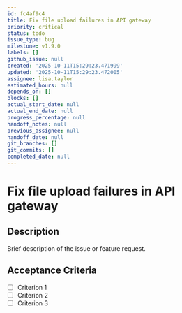 ```yaml
---
id: fc4af9c4
title: Fix file upload failures in API gateway
priority: critical
status: todo
issue_type: bug
milestone: v1.9.0
labels: []
github_issue: null
created: '2025-10-11T15:29:23.471999'
updated: '2025-10-11T15:29:23.472005'
assignee: lisa.taylor
estimated_hours: null
depends_on: []
blocks: []
actual_start_date: null
actual_end_date: null
progress_percentage: null
handoff_notes: null
previous_assignee: null
handoff_date: null
git_branches: []
git_commits: []
completed_date: null
---
```


# Fix file upload failures in API gateway

## Description

Brief description of the issue or feature request.

## Acceptance Criteria

- [ ] Criterion 1
- [ ] Criterion 2
- [ ] Criterion 3
